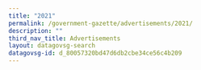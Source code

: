 ```yaml
---
title: "2021"
permalink: /government-gazette/advertisements/2021/
description: ""
third_nav_title: Advertisements
layout: datagovsg-search
datagovsg-id: d_80057320bd47d6db2cbe34ce56c4b209
---
```

